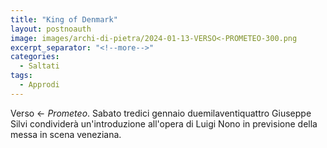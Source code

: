 ```yaml
---
title: "King of Denmark"
layout: postnoauth
image: images/archi-di-pietra/2024-01-13-VERSO<-PROMETEO-300.png
excerpt_separator: "<!--more-->"
categories:
  - Saltati
tags:
  - Approdi
---
```


Verso ← *Prometeo*. Sabato tredici gennaio duemilaventiquattro Giuseppe Silvi condividerà un'introduzione all'opera di Luigi Nono in previsione della messa in scena veneziana.
